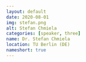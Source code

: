 ```yaml
---
layout: default
date: 2020-08-01
img: stefan.png
alt: Stefan Chmiela
categories: [speaker, three]
name: Dr. Stefan Chmiela
location: TU Berlin (DE)
nameshort: true
---
```

